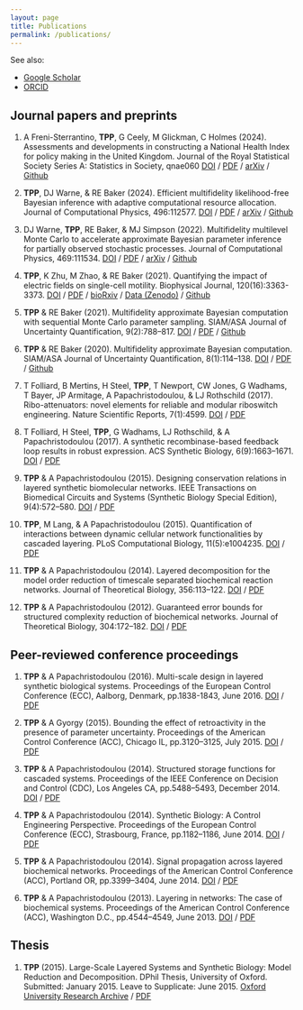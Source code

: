 ```yaml
---
layout: page
title: Publications
permalink: /publications/
---
```


See also:
- [Google Scholar](https://scholar.google.com/citations?user=6fh76OQAAAAJ)
- [ORCID](https://orcid.org/0000-0002-9884-3887)

## Journal papers and preprints

1. A Freni-Sterrantino, **TPP**, G Ceely, M Glickman, C Holmes (2024).
Assessments and developments in constructing a National Health Index for policy making in the United Kingdom.
Journal of the Royal Statistical Society Series A: Statistics in Society, qnae060
[DOI](https://doi.org/10.1093/jrsssa/qnae060) / [PDF](/assets/pdfs/Freni2024-JRSSSA.pdf) / [arXiv](https://arxiv.org/abs/2210.05154) / [Github](https://github.com/alan-turing-institute/Health-Index-UK)

1. **TPP**, DJ Warne, & RE Baker (2024).
Efficient multifidelity likelihood-free Bayesian inference with adaptive computational resource allocation.
Journal of Computational Physics, 496:112577.
[DOI](https://doi.org/10.1016/j.jcp.2023.112577) / [PDF](/assets/pdfs/Prescott2024-JCompPhys.pdf) / [arXiv](https://arxiv.org/abs/2112.11971) / [Github](https://github.com/tpprescott/mf-lf)


1. DJ Warne, **TPP**, RE Baker, & MJ Simpson (2022).
Multifidelity multilevel Monte Carlo to accelerate approximate Bayesian parameter inference for partially observed stochastic processes.
Journal of Computational Physics, 469:111534.
[DOI](https://doi.org/10.1016/j.jcp.2022.111543) / [PDF](/assets/pdfs/Warne2022-JCompPhys.pdf) / [arXiv](https://arxiv.org/abs/2110.14082) / [Github](https://github.com/davidwarne/MLMCandMultifidelityForABC)

1. **TPP**, K Zhu, M Zhao, & RE Baker (2021).
Quantifying the impact of electric fields on single-cell motility.
Biophysical Journal, 120(16):3363-3373.
[DOI](https://doi.org/10.1016/j.bpj.2021.06.034) / [PDF](/assets/pdfs/Prescott2021-BiophysJ.pdf) / [bioRxiv](https://www.biorxiv.org/content/10.1101/2021.01.22.427762v2) / [Data (Zenodo)](https://doi.org/10.5281/zenodo.4749429) / [Github](https://github.com/tpprescott/electro)

1. **TPP** & RE Baker (2021).
Multifidelity approximate Bayesian computation with sequential Monte Carlo parameter sampling.
SIAM/ASA Journal of Uncertainty Quantification, 9(2):788–817.
[DOI](https://doi.org/10.1137/20M1316160) / [PDF](/assets/pdfs/Prescott2021-JUQ.pdf) / [Github](https://github.com/tpprescott/mf-abc-smc)

1. **TPP** & RE Baker (2020).
Multifidelity approximate Bayesian computation.
SIAM/ASA Journal of Uncertainty Quantification, 8(1):114–138.
[DOI](https://doi.org/10.1137/18M1229742) / [PDF](/assets/pdfs/Prescott2020.pdf) / [Github](https://github.com/tpprescott/mf-abc)

1. T Folliard, B Mertins, H Steel, **TPP**, T Newport, CW Jones, G Wadhams, T Bayer, JP Armitage, A Papachristodoulou, & LJ Rothschild (2017).
Ribo-attenuators: novel elements for reliable and modular riboswitch engineering.
Nature Scientific Reports, 7(1):4599.
[DOI](https://doi.org/10.1038/s41598-017-04093-x) / [PDF](/assets/pdfs/Folliard2017-NatureSciRep.pdf)

1. T Folliard, H Steel, **TPP**, G Wadhams, LJ Rothschild, & A Papachristodoulou (2017).
A synthetic recombinase-based feedback loop results in robust expression.
ACS Synthetic Biology, 6(9):1663–1671.
[DOI](https://doi.org/10.1021/acssynbio.7b00131) / [PDF](/assets/pdfs/Folliard2017-ACSSynBio.pdf)

1. **TPP** & A Papachristodoulou (2015).
Designing conservation relations in layered synthetic biomolecular networks.
IEEE Transactions on Biomedical Circuits and Systems (Synthetic Biology Special Edition), 9(4):572–580.
[DOI](http://dx.doi.org/10.1109/TBCAS.2015.2460376) / [PDF](/assets/pdfs/Prescott2015-TBCAS.pdf)

1. **TPP**, M Lang, & A Papachristodoulou (2015).
Quantification of interactions between dynamic cellular network functionalities by cascaded layering.
PLoS Computational Biology, 11(5):e1004235.
[DOI](http://dx.doi.org/10.1371/journal.pcbi.1004235) / [PDF](/assets/pdfs/Prescott2015-PLoS.pdf)

1. **TPP** & A Papachristodoulou (2014).
Layered decomposition for the model order reduction of timescale separated biochemical reaction networks.
Journal of Theoretical Biology, 356:113–122.
[DOI](http://dx.doi.org/10.1016/j.jtbi.2014.04.007) / [PDF](/assets/pdfs/Prescott2014-JTB.pdf)

1. **TPP** & A Papachristodoulou (2012).
Guaranteed error bounds for structured complexity reduction of biochemical networks.
Journal of Theoretical Biology, 304:172–182.
[DOI](http://dx.doi.org/10.1016/j.jtbi.2012.04.002) / [PDF](/assets/pdfs/Prescott2012.pdf)


## Peer-reviewed conference proceedings
1. **TPP** & A Papachristodoulou (2016).
Multi-scale design in layered synthetic biological systems.
Proceedings of the European Control Conference (ECC), Aalborg, Denmark, pp.1838-1843, June 2016.
[DOI](https://doi.org/10.1109/ECC.2016.7810558) / [PDF](/assets/pdfs/Prescott2016-ECC.pdf)

1. **TPP** & A Gyorgy (2015).
Bounding the effect of retroactivity in the presence of parameter uncertainty.
Proceedings of the American Control Conference (ACC), Chicago IL, pp.3120–3125, July 2015.
[DOI](https://doi.org/10.1109/ACC.2015.7171812) / [PDF](/assets/pdfs/Prescott2015-ACC.pdf)

1. **TPP** & A Papachristodoulou (2014).
Structured storage functions for cascaded systems.
Proceedings of the IEEE Conference on Decision and Control (CDC), Los Angeles CA, pp.5488–5493, December 2014.
[DOI](https://doi.org/10.1109/CDC.2014.7040247) / [PDF](/assets/pdfs/Prescott2014-CDC.pdf)

1. **TPP** & A Papachristodoulou (2014).
Synthetic Biology: A Control Engineering Perspective.
Proceedings of the European Control Conference (ECC), Strasbourg, France, pp.1182–1186, June 2014.
[DOI](https://doi.org/10.1109/ECC.2014.6862638) / [PDF](/assets/pdfs/Prescott2014-ECC.pdf)

1. **TPP** & A Papachristodoulou (2014).
Signal propagation across layered biochemical networks.
Proceedings of the American Control Conference (ACC), Portland OR, pp.3399–3404, June 2014.
[DOI](https://doi.org/10.1109/ACC.2014.6858808) / [PDF](/assets/pdfs/Prescott2014-ACC.pdf)

1. **TPP** & A Papachristodoulou (2013).
Layering in networks: The case of biochemical systems.
Proceedings of the American Control Conference (ACC), Washington D.C., pp.4544–4549, June 2013.
[DOI](https://doi.org/10.1109/ACC.2013.6580539) / [PDF](/assets/pdfs/Prescott2013.pdf)

## Thesis
1. **TPP** (2015).
Large-Scale Layered Systems and Synthetic Biology: Model Reduction and Decomposition.
DPhil Thesis, University of Oxford. Submitted: January 2015. Leave to Supplicate: June 2015.
[Oxford University Research Archive](https://ora.ox.ac.uk/objects/ora:11689) / [PDF](/assets/pdfs/Prescott-Thesis.pdf)
